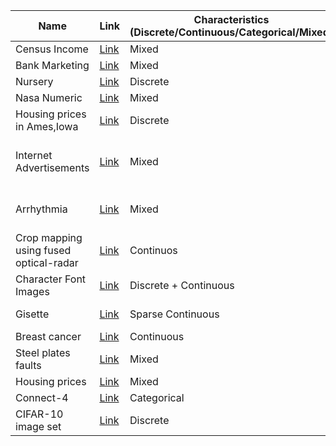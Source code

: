 | Name                                   | Link                                                                                                   | Characteristics (Discrete/Continuous/Categorical/Mixed) | #Instances                    | #Features | #Continuous features | #Discrete features | #Categorical features | #Nominal features | #Ordinal features | Task           | RQ1 | RQ2 | RQ3 | RQ4 | RQ5 |
|----------------------------------------|--------------------------------------------------------------------------------------------------------|---------------------------------------------------------|-------------------------------|-----------|----------------------|--------------------|-----------------------|-------------------|-------------------|----------------| --- | --- | --- |-----| --- |
| Census Income                          | [Link](https://archive.ics.uci.edu/ml/datasets/census+income "Link")                                   | Mixed                                                   | 48842                         | 16        | 6                    | 10                 | 10                    |                   |                   | Classification |     |     |     |     | x   |
| Bank Marketing                         | [Link](https://archive.ics.uci.edu/ml/datasets/Bank+Marketing "Link")                                  | Mixed                                                   | 45211                         | 21        | 11                   | 10                 | 10                    |                   |                   | Classification |     |     |     |     | x   |
| Nursery                                | [Link](https://archive.ics.uci.edu/ml/datasets/nursery "Link")                                         | Discrete                                                | 12960                         | 9         | 0                    | 9                  | 9                     |                   |                   | Classification |     |     |     |     | x   |
| Nasa Numeric                           | [Link](https://www.openml.org/search?type=data&sort=runs&id=1076&status=active "Link")                 | Mixed                                                   | 93                            | 24        | 3                    | 21                 | 21                    |                   |                   | Regression     |     |     |     |     | x   |
| Housing prices in Ames,Iowa            | [Link](https://vincentarelbundock.github.io/Rdatasets/csv/openintro/ames.csv "Link")                   | Discrete                                                | 2930                          | 82        | 20                   | 14                 | 39                    | 23                | 23                | Regression     |     |     |     |     | x   |
| Internet Advertisements                | [Link](https://archive.ics.uci.edu/ml/datasets/Internet+Advertisements "Link")                         | Mixed                                                   | 3279 (2369 excluding missing) | 1558      | 1                    | 2                  | 1555                  | 1555              | 0                 | Classification | x   |     |     |     |     |
| Arrhythmia                             | [Link](https://archive.ics.uci.edu/ml/datasets/Arrhythmia "Link")                                      | Mixed                                                   | 452 (68 excluding missing)    | 279       | 120                  | 86                 | 73                    | 73                | 0                 | Classification | x   |     |     |     |     |
| Crop mapping using fused optical-radar | [Link](https://archive.ics.uci.edu/ml/datasets/Crop+mapping+using+fused+optical-radar+data+set "Link") | Continuos                                               | 325834                        | 174       | 174                  | 0                  | 0                     | 0                 | 0                 | Classification | x   |     |     |     |     |
| Character Font Images                  | [Link](https://archive.ics.uci.edu/ml/datasets/Character+Font+Images "Link")                           | Discrete + Continuous                                   | 745000                        | 411       | 2                    | 409                | 0                     | 0                 | 0                 | Classification | x   |     |     |     |     |
| Gisette                                | [Link](https://archive.ics.uci.edu/ml/datasets/Gisette)                                                | Sparse Continuous                                       | 6000 + 1000                   | 5000      | 0                    | 5000               | 0                     | 0                 | 0                 | Classification |     | x   |     |     |     |
| Breast cancer                          | [Link](https://www.kaggle.com/datasets/uciml/breast-cancer-wisconsin-data)                             | Continuous                                              | 569                           | 31        | 31                   | 0                  | 0                     | 0                 | 0                 | Classification |     | x   |     | x   |     |
| Steel plates faults                    | [Link](https://www.kaggle.com/datasets/bpkapkar/steel-plates-faults-detection)                         | Mixed                                                   | 1941                          | 33        | 25                   | 0                  | 0                     | 0                 | 0                 | Classification |     | x   |     |     |     |
| Housing prices                         | [Link](https://www.kaggle.com/competitions/house-prices-advanced-regression-techniques/)               | Mixed                                                   | 1460                          | 80        | 33                   | 3                  | 44                    | 27                | 17                | Regression     |     | x   |     |     |     |
| Connect-4                              | [Link](https://archive.ics.uci.edu/ml/datasets/Connect-4)                                              | Categorical                                             | 67557                         | 42        | 0                    | 0                  | 42                    | 42                | 0                 | Classification |     |     | x   |     |     | 
| CIFAR-10 image set                     | [Link](https://www.kaggle.com/datasets/fedesoriano/cifar10-python-in-csv)                              | Discrete                                                | 50000                         | 3772      | 0                    | 3772               | 0                     | 0                 | 0                 | Classification |     |     |     | x   |     |

